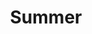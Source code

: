 ---
title: Summer
category: paintings
series: hoffnung
year: 2017
image: summer.jpg
size: 100cmx70cm
materials: oil on canvas
---